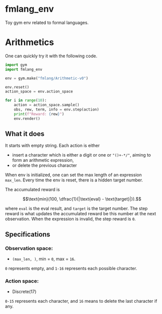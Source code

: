 # fmlang_env
Toy gym env related to formal languages.

# Arithmetics

One can quickly try it with the following code.
```python
import gym
import fmlang_env

env = gym.make("fmlang/Arithmetic-v0")

env.reset()
action_space = env.action_space

for i in range(10):
    action = action_space.sample()
    obs, rew, term, info = env.step(action)
    print(f"Reward: {rew}")
    env.render()
```

## What it does
It starts with empty string. Each action is either
- insert a character which is either a digit or one or `"()+-*/"`, aiming to form an arithmetic expression,
- or delete the previous character

When env is initialized, one can set the max length of an expression `max_len`.
Every time the env is reset, there is a hidden target number.

The accumulated reward is

$$\text{min}(100, \dfrac{1}{|\text{eval} - \text{target}|}).$$

where `eval` is the eval result, and `target` is the target number. The step reward is what updates the accumulated
reward be this number at the next observation. When the expression is invalid, the step reward is `0`.

## Specifications

### Observation space:
- `(max_len, )`, min = `0`, max = `16`.

`0` represents empty, and `1-16` represents each possible character.

### Action space:
- Discrete(17)

`0-15` represents each character, and `16` means to delete the last character if any.